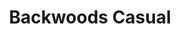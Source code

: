 ---
layout: card
category: [maker, physical]
image: /img/makers/backwoods.jpg
img_class: round-corners
title: Backwoods Casual
homepage: http://backwoodscasual.com/
---
